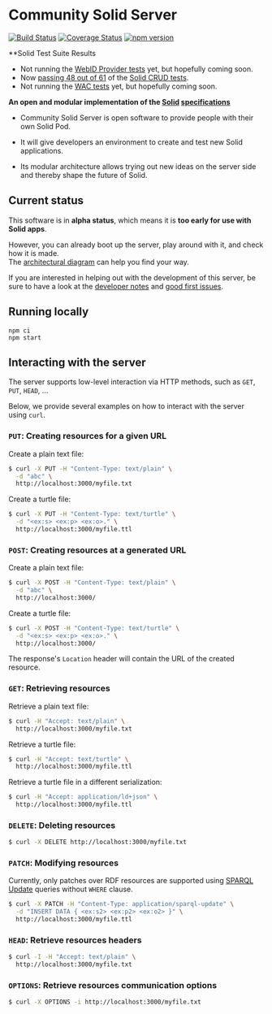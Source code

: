 # Community Solid Server
[![Build Status](https://travis-ci.com/solid/community-server.svg?branch=master)](https://travis-ci.com/solid/community-server)
[![Coverage Status](https://coveralls.io/repos/github/solid/community-server/badge.svg)](https://coveralls.io/github/solid/community-server)
[![npm version](https://img.shields.io/npm/v/@solid/community-server)](https://www.npmjs.com/package/@solid/community-server)

**Solid Test Suite Results
* Not running the [WebID Provider tests](https://github.com/solid/webid-provider-tests) yet, but hopefully coming soon.
* Now [passing 48 out of 61](https://github.com/michielbdejong/community-server/runs/1873231802#step:13:469) of the
[Solid CRUD tests](https://github.com/solid/solid-crud-tests).
* Not running the [WAC tests](https://github.com/solid/web-access-control-tests) yet, but hopefully coming soon.

**An open and modular implementation of the
[Solid](https://solidproject.org/)
[specifications](https://solid.github.io/specification/)**

- Community Solid Server is open software
to provide people with their own Solid Pod.

- It will give developers an environment
to create and test new Solid applications.

- Its modular architecture allows
trying out new ideas on the server side
and thereby shape the future of Solid.

## Current status
This software is in **alpha status**,
which means it is **too early for use with Solid apps**.

However, you can already boot up the server,
play around with it,
and check how it is made.
<br>
The [architectural diagram](https://github.com/RubenVerborgh/solid-server-architecture)
can help you find your way.

If you are interested in helping out with the development of this server,
be sure to have a look at the [developer notes](https://github.com/solid/community-server/wiki/Notes-for-developers)
and [good first issues](https://github.com/solid/community-server/issues?q=is%3Aissue+is%3Aopen+label%3A%22good+first+issue%22).

## Running locally

```
npm ci
npm start
```

## Interacting with the server

The server supports low-level interaction via HTTP methods,
such as `GET`, `PUT`, `HEAD`, ...

Below, we provide several examples on how to interact with the server using `curl`.

### `PUT`: Creating resources for a given URL

Create a plain text file:
```bash
$ curl -X PUT -H "Content-Type: text/plain" \
  -d "abc" \
  http://localhost:3000/myfile.txt
```

Create a turtle file:
```bash
$ curl -X PUT -H "Content-Type: text/turtle" \
  -d "<ex:s> <ex:p> <ex:o>." \
  http://localhost:3000/myfile.ttl
```

### `POST`: Creating resources at a generated URL

Create a plain text file:
```bash
$ curl -X POST -H "Content-Type: text/plain" \
  -d "abc" \
  http://localhost:3000/
```

Create a turtle file:
```bash
$ curl -X POST -H "Content-Type: text/turtle" \
  -d "<ex:s> <ex:p> <ex:o>." \
  http://localhost:3000/
```

The response's `Location` header will contain the URL of the created resource.

### `GET`: Retrieving resources

Retrieve a plain text file:
```bash
$ curl -H "Accept: text/plain" \
  http://localhost:3000/myfile.txt
```

Retrieve a turtle file:
```bash
$ curl -H "Accept: text/turtle" \
  http://localhost:3000/myfile.ttl
```

Retrieve a turtle file in a different serialization:
```bash
$ curl -H "Accept: application/ld+json" \
  http://localhost:3000/myfile.ttl
```

### `DELETE`: Deleting resources

```bash
$ curl -X DELETE http://localhost:3000/myfile.txt
```

### `PATCH`: Modifying resources

Currently, only patches over RDF resources are supported using [SPARQL Update](https://www.w3.org/TR/sparql11-update/)
queries without `WHERE` clause.

```bash
$ curl -X PATCH -H "Content-Type: application/sparql-update" \
  -d "INSERT DATA { <ex:s2> <ex:p2> <ex:o2> }" \
  http://localhost:3000/myfile.ttl
```

### `HEAD`: Retrieve resources headers

```bash
$ curl -I -H "Accept: text/plain" \
  http://localhost:3000/myfile.txt
```

### `OPTIONS`: Retrieve resources communication options

```bash
$ curl -X OPTIONS -i http://localhost:3000/myfile.txt
```
